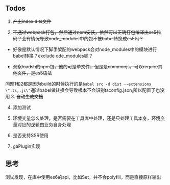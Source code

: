 ## Todos

1. ~~产出index.d.ts文件~~

2. ~~不通过webpack打包，然后通过npm安装，依然可以正确打包编译出es5代码？会有情况导致node_modules中的包不被babel转换成es5吗？~~

  * 好像是默认情况下脚手架配的webpack会对node_modules中的模块进行babel转换？exclude ode_modules呢？

  * ~~观察loadsh的npm包，他的可是单文件，但是是commonjs，可以require其他文件，是es5语法~~

问题1和2都是因为build的时候执行的是`babel src -d dist --extensions \".ts,.js\"`通过babel做转换会导致根本不会识别tsconfig.json,所以配置了也没用
3. ~~自动生成文档~~

4.  添加测试

5. 环境变量怎么处理，是否需要在工具库中处理，还是只处理工具本身，环境变量对应的逻辑由业务自身处理

6. 是否支持SSR使用

7. gaPlugin实现

## 思考

测试发现，在库中使用es6的api，比如Set，并不会polyfill，而是直接原样输出
